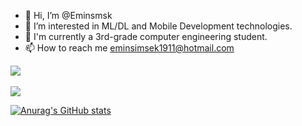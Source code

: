 - 👋 Hi, I’m @Eminsmsk
- 👀 I’m interested in ML/DL and Mobile Development technologies.
- 🌱 I'm currently a 3rd-grade computer engineering student.
- 📫 How to reach me eminsimsek1911@hotmail.com



<a href="https://github-readme-stats.vercel.app/api/top-langs">
  <img align="center" src="https://github-readme-stats.vercel.app/api/top-langs/?username=Eminsmsk&langs_count=8&layout=compact&theme=radical" />
</a>

<br>
<br>
<a href="https://github.com/anuraghazra/github-readme-stats">
  <img align="center" src="https://github-readme-stats.vercel.app/api?username=Eminsmsk&show_icons=true&theme=radical" />
</a>

[![Anurag's GitHub stats](https://github-readme-stats.vercel.app/api?username=Eminsmsk&show_icons=true&theme=radical)](https://github.com/anuraghazra/github-readme-stats)




